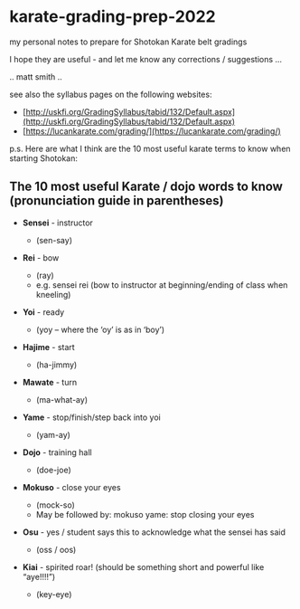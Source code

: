 # karate-grading-prep-2022

my personal notes to prepare for Shotokan Karate belt gradings

I hope they are useful - and let me know any corrections / suggestions ...

.. matt smith ..

see also the syllabus pages on the following websites:
- [http://uskfi.org/GradingSyllabus/tabid/132/Default.aspx](http://uskfi.org/GradingSyllabus/tabid/132/Default.aspx)
- [https://lucankarate.com/grading/](https://lucankarate.com/grading/)

p.s.
Here are what I think are the 10 most useful karate terms to know when starting Shotokan:



## The 10 most useful Karate / dojo words to know (pronunciation guide in parentheses)

- **Sensei** - instructor
  - (sen-say)

- **Rei** - bow
  - (ray)
  - e.g. sensei rei (bow to instructor at beginning/ending of class when kneeling)

- **Yoi** - ready
  - (yoy – where the ‘oy’ is as in ‘boy’)

- **Hajime** - start
  - (ha-jimmy)

- **Mawate** - turn
  - (ma-what-ay)

- **Yame** - stop/finish/step back into yoi
  - (yam-ay)

- **Dojo** - training hall
  - (doe-joe)

- **Mokuso** - close your eyes
  - (mock-so)
  - May be followed by: mokuso yame: stop closing your eyes

- **Osu** - yes / student says this to acknowledge what the sensei has said
  - (oss / oos)

- **Kiai** - spirited roar! (should be something short and powerful like “aye!!!!”)
  - (key-eye)
